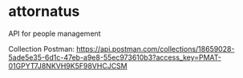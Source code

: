 # attornatus
API for people management

Collection Postman: https://api.postman.com/collections/18659028-5ade5e35-6d1c-47eb-a9e8-55ec973610b3?access_key=PMAT-01GPYT7J8NKVH9K5F98VHCJCSM
